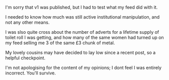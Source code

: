 I'm sorry that v1 was published, but I had to test what my feed did with it.

I needed to know how much was still active institutional manipulation, and not any other means.

I was slso quite cross about the number of adverts for a lifetime supply of toilet roll I was getting, and how many of the same women had turned up on my feed selling me 3 of the same £3 chunk of metal.

My lovely cousins may have decided to lay low since a recent post, so a helpful checkpoint.

I'm not apologising for the content of my opinions; I dont feel I was entirely incorrect. You'll survive.
